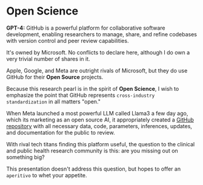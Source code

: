 # Open Science

**GPT-4:** GitHub is a powerful platform for collaborative software development, enabling researchers to manage, share, and refine codebases with version control and peer review capabilities.

It's owned by Microsoft. No conflicts to declare here, although I do own a very trivial number of shares in it.

Apple, Google, and Meta are outright rivals of Microsoft, but they do use GitHub for their **Open Source** projects.

Because this research pearl is in the spirit of **Open Science**, I wish to emphasize the point that GitHub represents `cross-industry standardization` in all matters "open."

When Meta launched a most powerful LLM called Llama3 a few day ago, which its marketing as an open source AI, it appropriately created a [GitHub repository](https://github.com/meta-llama/llama3) with all necessary data, code, parameters, inferences, updates, and documentation for the public to review.  

With rival tech titans finding this platform useful, the question to the clinical and public health research community is this: are you missing out on something big?

This presentation doesn't address this question, but hopes to offer an `aperitivo` to whet your appetite. 


```{tableofcontents}
```
